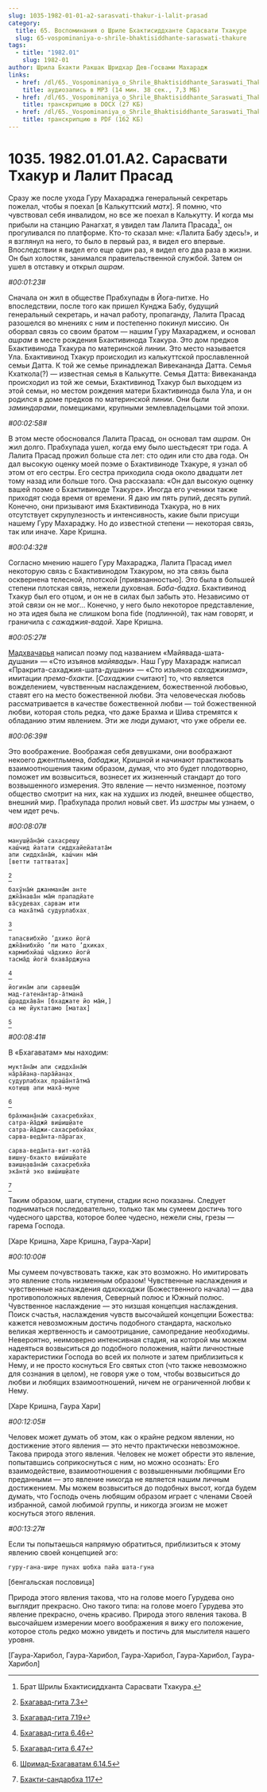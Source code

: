 ```yaml
---
slug: 1035-1982-01-01-a2-sarasvati-thakur-i-lalit-prasad
category:
  title: 65. Воспоминания о Шриле Бхактисиддханте Сарасвати Тхакуре
  slug: 65-vospominaniya-o-shrile-bhaktisiddhante-saraswati-thakure
tags:
  - title: "1982.01"
    slug: 1982-01
author: Шрила Бхакти Ракшак Шридхар Дев-Госвами Махарадж
links:
  - href: /dl/65._Vospominaniya_o_Shrile_Bhaktisiddhante_Saraswati_Thakure/1035_1982.01.01.A2_SridharMj_Sarasvati_Thakur_i_Lalit_Prasad.mp3
    title: аудиозапись в MP3 (14 мин. 38 сек., 7,3 МБ)
  - href: /dl/65._Vospominaniya_o_Shrile_Bhaktisiddhante_Saraswati_Thakure/1035_1982.01.01.A2_SridharMj_Sarasvati_Thakur_i_Lalit_Prasad.docx
    title: транскрипцию в DOCX (27 КБ)
  - href: /dl/65._Vospominaniya_o_Shrile_Bhaktisiddhante_Saraswati_Thakure/1035_1982.01.01.A2_SridharMj_Sarasvati_Thakur_i_Lalit_Prasad.pdf
    title: транскрипцию в PDF (162 КБ)
---
```


# 1035. 1982.01.01.A2. Сарасвати Тхакур и Лалит Прасад

Сразу же после ухода Гуру Махараджа генеральный секретарь пожелал, чтобы я поехал [в Калькуттский *матх*]. Я помню, что чувствовал себя инвалидом, но все же поехал в Калькутту. И когда мы прибыли на станцию Ранагхат, я увидел там Лалита Прасада[^_ftn1], он прогуливался по платформе. Кто-то сказал мне: «Лалита Бабу здесь!», и я взглянул на него, то было в первый раз, я видел его впервые. Впоследствии я видел его еще один раз, я видел его два раза в жизни. Он был холостяк, занимался правительственной службой. Затем он ушел в отставку и открыл *ашрам*.

*#00:01:23#*

Сначала он жил в обществе Прабхупады в Йога-питхе. Но впоследствии, после того как пришел Кунджа Бабу, будущий генеральный секретарь, и начал работу, пропаганду, Лалита Прасад разошелся во мнениях с ним и постепенно покинул миссию. Он оборвал связь со своим братом — нашим Гуру Махараджем, и основал *ашрам* в месте рождения Бхактивинода Тхакура. Это дом предков Бхактивинода Тхакура по материнской линии. Это место называется Ула. Бхактивинод Тхакур происходил из калькуттской прославленной семьи Датта. К той же семье принадлежал Вивекананда Датта. Семья Кхаткола(?) — известная семья в Калькутте. Семья Датта: Вивекананда происходил из той же семьи, Бхактивинод Тхакур был выходцем из этой семьи, но местом рождения матери Бхактивинода была Ула, и он родился в доме предков по материнской линии. Они были *заминдарами*, помещиками, крупными землевладельцами той эпохи.

*#00:02:58#*

В этом месте обосновался Лалита Прасад, он основал там *ашрам*. Он жил долго. Прабхупада ушел, когда ему было шестьдесят три года. А Лалита Прасад прожил больше ста лет: сто один или сто два года. Он дал высокую оценку моей поэме о Бхактивиноде Тхакуре, я узнал об этом от его сестры. Его сестра приходила сюда около двадцати лет тому назад или больше того. Она рассказала: «Он дал высокую оценку вашей поэме о Бхактивиноде Тхакуре». Иногда его ученики также приходят сюда время от времени. Я даю им пять рупий, десять рупий. Конечно, они призывают имя Бхактивинода Тхакура, но в них отсутствует скрупулезность и интенсивность, какие были присущи нашему Гуру Махараджу. Но до известной степени — некоторая связь, так или иначе. Харе Кришна.

*#00:04:32#*

Согласно мнению нашего Гуру Махараджа, Лалита Прасад имел некоторую связь с Бхактивинодом Тхакуром, но эта связь была осквернена телесной, плотской [привязанностью]. Это была в большей степени плотская связь, нежели духовная. *Баба-бадха*. Бхактивинод Тхакур был его отцом, и он не в силах был забыть это. Независимо от этой связи он не мог… Конечно, у него было некоторое представление, но эта идея была не слишком bona fide (подлинной), так нам говорят, и граничила с *сажаджия-вадой*. Харе Кришна.

*#00:05:27#*

[Мадхвачарья](http://harekrishna.ru/2010/10/7125-shri-madhvacharya.html) написал поэму под названием «Майявада-шата-душани» — «Сто изъянов *майявады*». Наш Гуру Махарадж написал «Пракрита-сахаджия-шата-душани» — «Сто изъянов *сахаджиизма*», имитации *према-бхакти*. [*Сахаджии* считают] то, что является вожделением, чувственным наслаждением, божественной любовью, ставят его на место божественной любви. Эта человеческая любовь рассматривается в качестве божественной любви — той божественной любви, которая столь редка, что даже Брахма и Шива стремятся к обладанию этим явлением. Эти же люди думают, что уже обрели ее.

*#00:06:39#*

Это воображение. Воображая себя девушками, они воображают некоего джентльмена, *бабаджи*, Кришной и начинают практиковать взаимоотношения таким образом, думая, что это будет плодотворно, поможет им возвыситься, вознесет их жизненный стандарт до того возвышенного измерения. Это явление — нечто низменное, поэтому общество смотрит на них, как на худших из людей, внешнее общество, внешний мир. Прабхупада пролил новый свет. Из *шастры* мы узнаем, о чем идет речь.

*#00:08:07#*

    мануш̣йа̄н̣а̄м̇ сахасреш̣у
    каш́чид йатати сиддхайейатата̄м
    апи сиддха̄на̄м̇, каш́чин ма̄м̇
    [ветти таттватах̣]
[^_ftn2]

    бахӯна̄м̇ джанмана̄м анте
    джн̃а̄нава̄н ма̄м̇ прападйате
    ва̄судевах̣ сарвам ити
    са маха̄тма̄ судурлабхах̣
[^_ftn3]

    тапасвибхйо ’дхико йогӣ
    джн̃а̄нибхйо ’пи мато ’дхиках̣
    кармибхйаш́ ча̄дхико йогӣ
    тасма̄д йогӣ бхава̄рджуна
[^_ftn4]

    йогина̄м апи сарвеш̣а̄м̇
    мад-гатена̄нтар-а̄тмана̄
    ш́раддха̄ва̄н [бхаджате йо ма̄м̇,]
    са ме йуктатамо [матах̣]
[^_ftn5]

*#00:08:41#*

В «Бхагаватам» мы находим:

    мукта̄на̄м апи сиддха̄на̄м̇
    на̄ра̄йан̣а-пара̄йан̣ах̣
    судурлабхах̣ праш́а̄нта̄тма̄
    кот̣иш̣в апи маха̄-муне
[^_ftn6]

    бра̄хман̣а̄на̄м̇ сахасребхйах̣
    сатра-йа̄джӣ виш́иш̣йате
    сатра-йа̄джи-сахасребхйах̣
    сарва-веда̄нта-па̄рагах̣

    сарва-веда̄нта-вит-кот̣йа̄
    виш̣н̣у-бхакто виш́иш̣йате
    ваиш̣н̣ава̄на̄м̇ сахасребхйа
    эка̄нтй эко виш́иш̣йате
[^_ftn7]

Таким образом, шаги, ступени, стадии ясно показаны. Следует подниматься последовательно, только так мы сумеем достичь того чудесного царства, которое более чудесно, нежели сны, грезы — гарема Господа.

[Харе Кришна, Харе Кришна, Гаура-Хари]

*#00:10:00#*

Мы сумеем почувствовать также, как это возможно. Но имитировать это явление столь низменным образом! Чувственные наслаждения и чувственные наслаждения *адхокхаджи* (Божественного начала) — два противоположных явления, Северный полюс и Южный полюс. Чувственное наслаждение — это низшая концепция наслаждения. Поиск счастья, наслаждения чувств высочайшей концепции Божества: кажется невозможным достичь подобного стандарта, насколько великая жертвенность и самоотрицание, самопредание необходимы. Невероятно, неимоверно интенсивная стадия, на которой мы можем надеяться возвыситься до подобного положения, найти личностные характеристики Господа во всей их полноте и затем приблизиться к Нему, и не просто коснуться Его святых стоп (что также невозможно для сознания в целом), не говоря уже о том, чтобы возвыситься до любви и любящих взаимоотношений, ничем не ограниченной любви к Нему.

[Харе Кришна, Гаура Хари]

*#00:12:05#*

Человек может думать об этом, как о крайне редком явлении, но достижение этого явления — это нечто практически невозможное. Такова природа этого явления. Человек не может обрести это явление, попытавшись соприкоснуться с ним, но можно осознать: Его взаимодействие, взаимоотношения с возвышенными любящими Его преданными — это явление никогда не является нашим личным достижением. Мы можем возвыситься до подобных высот, когда будем думать, что Господь очень любящим образом играет с членами Своей избранной, самой любимой группы, и никогда эгоизм не может коснуться этого явления.

*#00:13:27#*

Если ты попытаешься напрямую обратиться, приблизиться к этому явлению своей концепцией эго:

    гуру-гана-шире пунах шобха пайа шата-гуна

[бенгальская пословица]

Природа этого явления такова, что на голове моего Гурудева оно выглядит прекрасно. Оно такого типа: на голове моего Гурудева это явление прекрасно, очень красиво. Природа этого явления такова. В высочайшем измерении моего воображения я вижу его положение, которое столь редко можно увидеть и постичь для мыслителя нашего уровня.

[Гаура-Харибол, Гаура-Харибол, Гаура-Харибол, Гаура-Харибол, Гаура-Харибол]



[^_ftn1]: Брат Шрилы Бхактисиддханта Сарасвати Тхакура.

[^_ftn2]: [Бхагавад-гита 7.3](../notes/bhagavad-gita/bhagavad-gita-7-3.md)

[^_ftn3]: [Бхагавад-гита 7.19](../notes/bhagavad-gita/bhagavad-gita-7-19.md)

[^_ftn4]: [Бхагавад-гита 6.46](../notes/bhagavad-gita/bhagavad-gita-6-46.md)

[^_ftn5]: [Бхагавад-гита 6.47](../notes/bhagavad-gita/bhagavad-gita-6-47.md)

[^_ftn6]: [Шримад-Бхагаватам 6.14.5](../notes/shrimad-bhagavatam/shrimad-bhagavatam-6-14-5.md)

[^_ftn7]: [Бхакти-сандарбха 117](../notes/bhakti-sandarbha/bhakti-sandarbha-117.md)
